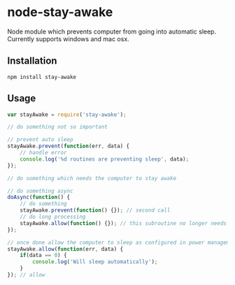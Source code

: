 # node-stay-awake
Node module which prevents computer from going into automatic sleep. Currently supports windows and mac osx.

## Installation
```shell
npm install stay-awake
```

## Usage
```javascript
var stayAwake = require('stay-awake');

// do something not so important

// prevent auto sleep
stayAwake.prevent(function(err, data) {
    // handle error
    console.log('%d routines are preventing sleep', data);
});

// do something which needs the computer to stay awake

// do something async
doAsync(function() {
    // do something
    stayAwake.prevent(function() {}); // second call
    // do long processing
    stayAwake.allow(function() {}); // this subroutine no longer needs to prevent sleep
});

// once done allow the computer to sleep as configured in power management
stayAwake.allow(function(err, data) {
    if(data == 0) {
        console.log('Will sleep automatically');
    }
}); // allow

```